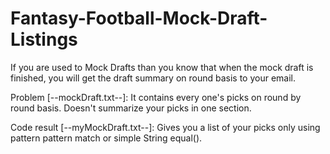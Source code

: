 # Fantasy-Football-Mock-Draft-Listings
If you are used to Mock Drafts than you know that when the mock draft is finished, 
you will get the draft summary on round basis to your email.

Problem [--mockDraft.txt--]: It contains every one's picks on round by round basis. Doesn't summarize your picks in one section.

Code result [--myMockDraft.txt--]: Gives you a list of your picks only using pattern pattern match or simple String equal().


